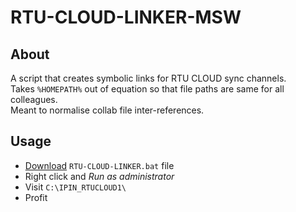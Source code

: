 # RTU-CLOUD-LINKER-MSW

## About

A script that creates symbolic links for RTU CLOUD sync channels.  
Takes `%HOMEPATH%` out of equation so that file paths are same for all colleagues.  
Meant to normalise collab file inter-references.

## Usage

* [Download](https://raw.githubusercontent.com/IPDU/RTU-CLOUD-LINKER-MSW/main/RTU-CLOUD-LINKER.bat) `RTU-CLOUD-LINKER.bat` file
* Right click and *Run as administrator*
* Visit `C:\IPIN_RTUCLOUD1\`
* Profit
